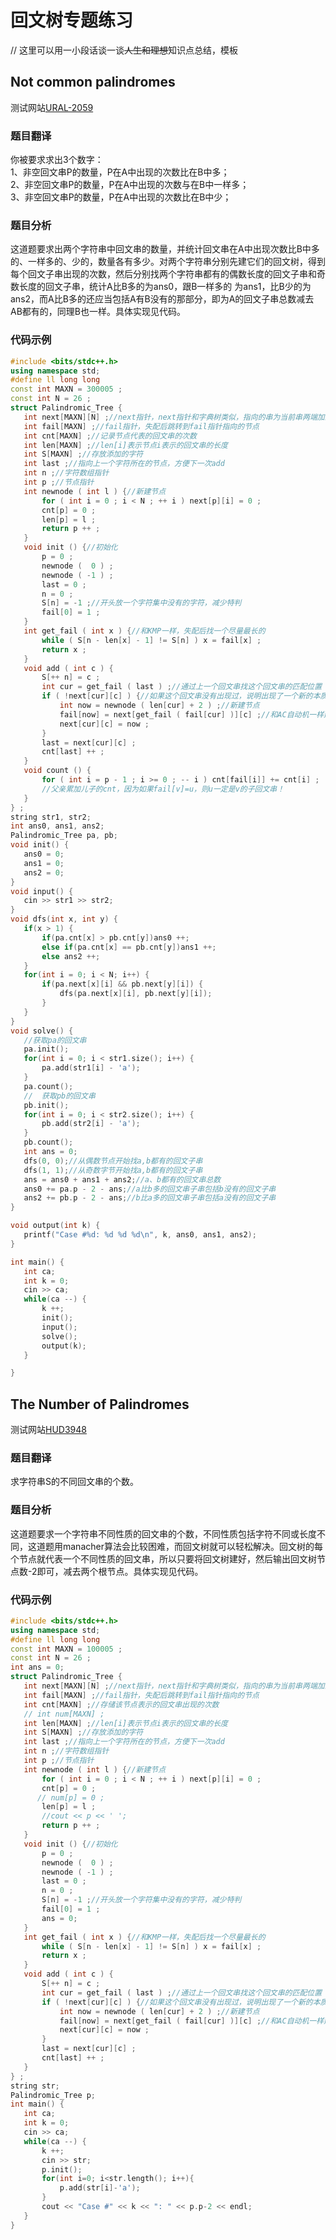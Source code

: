 ﻿# 回文树专题练习

// 这里可以用一小段话谈一谈~~人生和理想~~知识点总结，模板

## Not common palindromes     

测试网站[URAL-2059](https://vjudge.net/problem/URAL-2059)    

### 题目翻译  

你被要求求出3个数字：   
1、非空回文串P的数量，P在A中出现的次数比在B中多；     
2、非空回文串P的数量，P在A中出现的次数与在B中一样多；  
3、非空回文串P的数量，P在A中出现的次数比在B中少；  
	   
### 题目分析  	

这道题要求出两个字符串中回文串的数量，并统计回文串在A中出现次数比B中多的、一样多的、少的，数量各有多少。对两个字符串分别先建它们的回文树，得到每个回文子串出现的次数，然后分别找两个字符串都有的偶数长度的回文子串和奇数长度的回文子串，统计A比B多的为ans0，跟B一样多的
为ans1，比B少的为ans2，而A比B多的还应当包括A有B没有的那部分，即为A的回文子串总数减去AB都有的，同理B也一样。具体实现见代码。      

### 代码示例 

 ```c++	
#include <bits/stdc++.h>
using namespace std;
#define ll long long
const int MAXN = 300005 ;
const int N = 26 ;
struct Palindromic_Tree {
    int next[MAXN][N] ;//next指针，next指针和字典树类似，指向的串为当前串两端加上同一个字符构成
    int fail[MAXN] ;//fail指针，失配后跳转到fail指针指向的节点
    int cnt[MAXN] ;//记录节点代表的回文串的次数
    int len[MAXN] ;//len[i]表示节点i表示的回文串的长度
    int S[MAXN] ;//存放添加的字符
    int last ;//指向上一个字符所在的节点，方便下一次add
    int n ;//字符数组指针
    int p ;//节点指针
    int newnode ( int l ) {//新建节点
        for ( int i = 0 ; i < N ; ++ i ) next[p][i] = 0 ;
        cnt[p] = 0 ;
        len[p] = l ;
        return p ++ ;
    }
    void init () {//初始化
        p = 0 ;
        newnode (  0 ) ;
        newnode ( -1 ) ;
        last = 0 ;
        n = 0 ;
        S[n] = -1 ;//开头放一个字符集中没有的字符，减少特判
        fail[0] = 1 ;
    }
    int get_fail ( int x ) {//和KMP一样，失配后找一个尽量最长的
        while ( S[n - len[x] - 1] != S[n] ) x = fail[x] ;
        return x ;
    }
    void add ( int c ) {
        S[++ n] = c ;
        int cur = get_fail ( last ) ;//通过上一个回文串找这个回文串的匹配位置
        if ( !next[cur][c] ) {//如果这个回文串没有出现过，说明出现了一个新的本质不同的回文串
            int now = newnode ( len[cur] + 2 ) ;//新建节点
            fail[now] = next[get_fail ( fail[cur] )][c] ;//和AC自动机一样建立fail指针，以便失配后跳转
            next[cur][c] = now ;
        }
        last = next[cur][c] ;
        cnt[last] ++ ;
    }
    void count () {
        for ( int i = p - 1 ; i >= 0 ; -- i ) cnt[fail[i]] += cnt[i] ;
        //父亲累加儿子的cnt，因为如果fail[v]=u，则u一定是v的子回文串！
    }
} ;
string str1, str2;
int ans0, ans1, ans2;
Palindromic_Tree pa, pb;
void init() {
    ans0 = 0;
    ans1 = 0;
    ans2 = 0;
}
void input() {
    cin >> str1 >> str2;
}
void dfs(int x, int y) {
    if(x > 1) {
        if(pa.cnt[x] > pb.cnt[y])ans0 ++;
        else if(pa.cnt[x] == pb.cnt[y])ans1 ++;
        else ans2 ++;
    }
    for(int i = 0; i < N; i++) {
        if(pa.next[x][i] && pb.next[y][i]) {
            dfs(pa.next[x][i], pb.next[y][i]);
        }
    }
}
void solve() {
    //获取pa的回文串
    pa.init();
    for(int i = 0; i < str1.size(); i++) {
        pa.add(str1[i] - 'a');
    }
    pa.count();
    //  获取pb的回文串
    pb.init();
    for(int i = 0; i < str2.size(); i++) {
        pb.add(str2[i] - 'a');
    }
    pb.count();
    int ans = 0;
    dfs(0, 0);//从偶数节点开始找a,b都有的回文子串
    dfs(1, 1);//从奇数字节开始找a,b都有的回文子串
    ans = ans0 + ans1 + ans2;//a、b都有的回文串总数
    ans0 += pa.p - 2 - ans;//a比b多的回文串子串包括b没有的回文子串
    ans2 += pb.p - 2 - ans;//b比a多的回文串子串包括a没有的回文子串
}

void output(int k) {
    printf("Case #%d: %d %d %d\n", k, ans0, ans1, ans2);
}

int main() {
    int ca;
    int k = 0;
    cin >> ca;
    while(ca --) {
        k ++;
        init();
        input();
        solve();
        output(k);
    }

}
```


## The Number of Palindromes           
  
测试网站[HUD3948](https://vjudge.net/problem/HDU-3948) 

### 题目翻译  
求字符串S的不同回文串的个数。    

### 题目分析  	
这道题要求一个字符串不同性质的回文串的个数，不同性质包括字符不同或长度不同，这道题用manacher算法会比较困难，而回文树就可以轻松解决。回文树的每个节点就代表一个不同性质的回文串，所以只要将回文树建好，然后输出回文树节点数-2即可，减去两个根节点。具体实现见代码。

### 代码示例  

 ```c++	
#include <bits/stdc++.h>
using namespace std;
#define ll long long
const int MAXN = 100005 ;
const int N = 26 ;
int ans = 0;
struct Palindromic_Tree {
    int next[MAXN][N] ;//next指针，next指针和字典树类似，指向的串为当前串两端加上同一个字符构成
    int fail[MAXN] ;//fail指针，失配后跳转到fail指针指向的节点
    int cnt[MAXN] ;//存储该节点表示的回文串出现的次数
    // int num[MAXN] ;
    int len[MAXN] ;//len[i]表示节点i表示的回文串的长度
    int S[MAXN] ;//存放添加的字符
    int last ;//指向上一个字符所在的节点，方便下一次add
    int n ;//字符数组指针
    int p ;//节点指针
    int newnode ( int l ) {//新建节点
        for ( int i = 0 ; i < N ; ++ i ) next[p][i] = 0 ;
        cnt[p] = 0 ;
       // num[p] = 0 ;
        len[p] = l ;
        //cout << p << ' ';
        return p ++ ;
    }
    void init () {//初始化
        p = 0 ;
        newnode (  0 ) ;
        newnode ( -1 ) ;
        last = 0 ;
        n = 0 ;
        S[n] = -1 ;//开头放一个字符集中没有的字符，减少特判
        fail[0] = 1 ;
        ans = 0;
    }
    int get_fail ( int x ) {//和KMP一样，失配后找一个尽量最长的
        while ( S[n - len[x] - 1] != S[n] ) x = fail[x] ;
        return x ;
    }
    void add ( int c ) {
        S[++ n] = c ;
        int cur = get_fail ( last ) ;//通过上一个回文串找这个回文串的匹配位置
        if ( !next[cur][c] ) {//如果这个回文串没有出现过，说明出现了一个新的本质不同的回文串
            int now = newnode ( len[cur] + 2 ) ;//新建节点
            fail[now] = next[get_fail ( fail[cur] )][c] ;//和AC自动机一样建立fail指针，以便失配后跳转
            next[cur][c] = now ;
        }
        last = next[cur][c] ;
        cnt[last] ++ ;
    }
} ;
string str;
Palindromic_Tree p;
int main() {
    int ca;
    int k = 0;
    cin >> ca;
    while(ca --) {
        k ++;
        cin >> str;
        p.init();
        for(int i=0; i<str.length(); i++){
            p.add(str[i]-'a');
        }
        cout << "Case #" << k << ": " << p.p-2 << endl;
    }
}
```